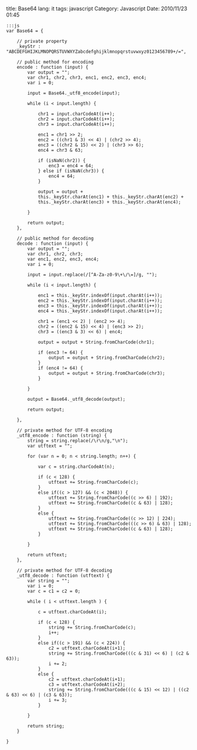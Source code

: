 title: Base64
lang: it
tags: javascript
Category: Javascript
Date: 2010/11/23 01:45

	:::js
	var Base64 = {
	 
	    // private property
	    _keyStr : "ABCDEFGHIJKLMNOPQRSTUVWXYZabcdefghijklmnopqrstuvwxyz0123456789+/=",
	 
	    // public method for encoding
	    encode : function (input) {
	        var output = "";
	        var chr1, chr2, chr3, enc1, enc2, enc3, enc4;
	        var i = 0;
	 
	        input = Base64._utf8_encode(input);
	 
	        while (i < input.length) {
	 
	            chr1 = input.charCodeAt(i++);
	            chr2 = input.charCodeAt(i++);
	            chr3 = input.charCodeAt(i++);
	 
	            enc1 = chr1 >> 2;
	            enc2 = ((chr1 & 3) << 4) | (chr2 >> 4);
	            enc3 = ((chr2 & 15) << 2) | (chr3 >> 6);
	            enc4 = chr3 & 63;
	 
	            if (isNaN(chr2)) {
	                enc3 = enc4 = 64;
	            } else if (isNaN(chr3)) {
	                enc4 = 64;
	            }
	 
	            output = output +
	            this._keyStr.charAt(enc1) + this._keyStr.charAt(enc2) +
	            this._keyStr.charAt(enc3) + this._keyStr.charAt(enc4);
	 
	        }
	 
	        return output;
	    },
	 
	    // public method for decoding
	    decode : function (input) {
	        var output = "";
	        var chr1, chr2, chr3;
	        var enc1, enc2, enc3, enc4;
	        var i = 0;
	 
	        input = input.replace(/[^A-Za-z0-9\+\/\=]/g, "");
	 
	        while (i < input.length) {
	 
	            enc1 = this._keyStr.indexOf(input.charAt(i++));
	            enc2 = this._keyStr.indexOf(input.charAt(i++));
	            enc3 = this._keyStr.indexOf(input.charAt(i++));
	            enc4 = this._keyStr.indexOf(input.charAt(i++));
	 
	            chr1 = (enc1 << 2) | (enc2 >> 4);
	            chr2 = ((enc2 & 15) << 4) | (enc3 >> 2);
	            chr3 = ((enc3 & 3) << 6) | enc4;
	 
	            output = output + String.fromCharCode(chr1);
	 
	            if (enc3 != 64) {
	                output = output + String.fromCharCode(chr2);
	            }
	            if (enc4 != 64) {
	                output = output + String.fromCharCode(chr3);
	            }
	 
	        }
	 
	        output = Base64._utf8_decode(output);
	 
	        return output;
	 
	    },
	 
	    // private method for UTF-8 encoding
	    _utf8_encode : function (string) {
	        string = string.replace(/\r\n/g,"\n");
	        var utftext = "";
	 
	        for (var n = 0; n < string.length; n++) {
	 
	            var c = string.charCodeAt(n);
	 
	            if (c < 128) {
	                utftext += String.fromCharCode(c);
	            }
	            else if((c > 127) && (c < 2048)) {
	                utftext += String.fromCharCode((c >> 6) | 192);
	                utftext += String.fromCharCode((c & 63) | 128);
	            }
	            else {
	                utftext += String.fromCharCode((c >> 12) | 224);
	                utftext += String.fromCharCode(((c >> 6) & 63) | 128);
	                utftext += String.fromCharCode((c & 63) | 128);
	            }
	 
	        }
	 
	        return utftext;
	    },
	 
	    // private method for UTF-8 decoding
	    _utf8_decode : function (utftext) {
	        var string = "";
	        var i = 0;
	        var c = c1 = c2 = 0;
	 
	        while ( i < utftext.length ) {
	 
	            c = utftext.charCodeAt(i);
	 
	            if (c < 128) {
	                string += String.fromCharCode(c);
	                i++;
	            }
	            else if((c > 191) && (c < 224)) {
	                c2 = utftext.charCodeAt(i+1);
	                string += String.fromCharCode(((c & 31) << 6) | (c2 & 63));
	                i += 2;
	            }
	            else {
	                c2 = utftext.charCodeAt(i+1);
	                c3 = utftext.charCodeAt(i+2);
	                string += String.fromCharCode(((c & 15) << 12) | ((c2 & 63) << 6) | (c3 & 63));
	                i += 3;
	            }
	 
	        }
	 
	        return string;
	    }
	 
	}
